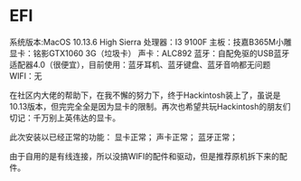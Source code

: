 # EFI
系统版本:MacOS 10.13.6 High Sierra
处理器：I3 9100F
主板：技嘉B365M小雕
显卡：铭影GTX1060 3G（垃圾卡）
声卡：ALC892
蓝牙：自配免驱的USB蓝牙适配器4.0（很便宜），目前使用：蓝牙耳机、蓝牙键盘、蓝牙音响都无问题
WIFI：无

在社区内大佬的帮助下，在我不懈的努力下，终于Hackintosh装上了，虽说是10.13版本，但完完全全是因为显卡的限制。再次也希望共玩Hackintosh的朋友们切记：千万别上英伟达的显卡。

此次安装以已经正常的功能：
显卡正常；
声卡正常；
蓝牙正常；

由于自用的是有线连接，所以没搞WIFI的配件和驱动，但是推荐原机拆下来的配件。
